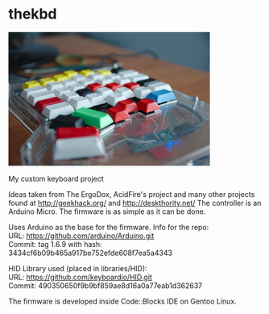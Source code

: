 thekbd
======

![Header Picture](images/mk1.0001.jpg)

My custom keyboard project

Ideas taken from The ErgoDox, AcidFire's project and many other projects found at http://geekhack.org/ and http://deskthority.net/
The controller is an Arduino Micro. The firmware is as simple as it can be done.

Uses Arduino as the base for the firmware. Info for the repo:  
URL: https://github.com/arduino/Arduino.git  
Commit: tag 1.6.9 with hash: 3434cf6b09b465a917be752efde608f7ea5a4343

HID Library used (placed in libraries/HID):  
URL: https://github.com/keyboardio/HID.git  
Commit: 490350650f9b9bf859ae8d16a0a77eab1d362637

The firmware is developed inside Code::Blocks IDE on Gentoo Linux.
